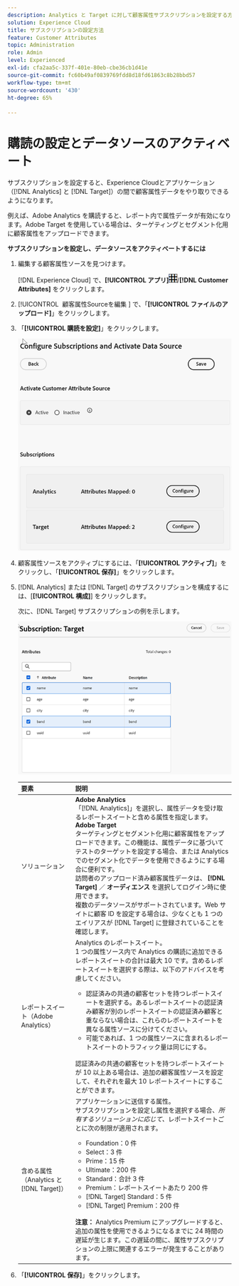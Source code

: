 ```yaml
---
description: Analytics と Target に対して顧客属性サブスクリプションを設定する方法と、データソースをアクティブ化する方法について説明します。
solution: Experience Cloud
title: サブスクリプションの設定方法
feature: Customer Attributes
topic: Administration
role: Admin
level: Experienced
exl-id: cfa2aa5c-337f-401e-80eb-cbe36cb1d41e
source-git-commit: fc60b49af0839769fdd8d18fd61863c8b28bbd57
workflow-type: tm+mt
source-wordcount: '430'
ht-degree: 65%

---
```


# 購読の設定とデータソースのアクティベート

サブスクリプションを設定すると、Experience Cloudとアプリケーション（[!DNL Analytics] と [!DNL Target]）の間で顧客属性データをやり取りできるようになります。

例えば、Adobe Analytics を購読すると、レポート内で属性データが有効になります。Adobe Target を使用している場合は、ターゲティングとセグメント化用に顧客属性をアップロードできます。

**サブスクリプションを設定し、データソースをアクティベートするには**

1. 編集する顧客属性ソースを見つけます。

   [!DNL Experience Cloud] で、**[!UICONTROL アプリ]**![ メニュー ](assets/menu-icon.png)/**[!DNL Customer Attributes]** をクリックします。

1. [!UICONTROL &#x200B; 顧客属性Sourceを編集 &#x200B;] で、「**[!UICONTROL ファイルのアップロード]**」をクリックします。

1. 「**[!UICONTROL 購読を設定]**」をクリックします。

   ![Experience Cloud でのサブスクリプション設定](assets/configure-subscriptions.png)

1. 顧客属性ソースをアクティブにするには、「**[!UICONTROL アクティブ]**」をクリックし、「**[!UICONTROL 保存]**」をクリックします。

1. [!DNL Analytics] または [!DNL Target] のサブスクリプションを構成するには、[**[!UICONTROL 構成]**] をクリックします。

   次に、[!DNL Target] サブスクリプションの例を示します。

   ![手順の結果](assets/subscription-target.png)

   | 要素 | 説明 |
   |--- |--- |
   | ソリューション | **Adobe Analytics**<br> 「[!DNL Analytics]」を選択し、属性データを受け取るレポートスイートと含める属性を指定します。<br>**Adobe Target**<br>&#x200B;ターゲティングとセグメント化用に顧客属性をアップロードできます。この機能は、属性データに基づいてテストのターゲットを設定する場合、または Analytics でのセグメント化でデータを使用できるようにする場合に便利です。<br>訪問者のアップロード済み顧客属性データは、 **[!DNL Target]** ／ **オーディエンス** を選択してログイン時に使用できます。<br>複数のデータソースがサポートされています。Web サイトに顧客 ID を設定する場合は、少なくとも 1 つのエイリアスが [!DNL Target] に登録されていることを確認します。 |
   | レポートスイート（Adobe Analytics） | Analytics のレポートスイート。<br>1 つの属性ソース内で Analytics の購読に追加できるレポートスイートの合計は最大 10 です。含めるレポートスイートを選択する際は、以下のアドバイスを考慮してください。<ul><li>認証済みの共通の顧客セットを持つレポートスイートを選択する。あるレポートスイートの認証済み顧客が別のレポートスイートの認証済み顧客と重ならない場合は、これらのレポートスイートを異なる属性ソースに分けてください。</li><li>可能であれば、1 つの属性ソースに含まれるレポートスイートのトラフィック量は同じにする。</li></ul><br>認証済みの共通の顧客セットを持つレポートスイートが 10 以上ある場合は、追加の顧客属性ソースを設定して、それぞれを最大 10 レポートスイートにすることができます。 |
   | 含める属性（Analytics と [!DNL Target]） | アプリケーションに送信する属性。<br>サブスクリプションを設定し属性を選択する場合、_所有するソリューションに応じて、_&#x200B;レポートスイートごとに次の制限が適用されます。<ul><li>Foundation：0 件</li><li>Select：3 件</li><li>Prime：15 件</li><li>Ultimate：200 件</li><li>Standard：合計 3 件</li><li>Premium：レポートスイートあたり 200 件</li><li>[!DNL Target] Standard：5 件</li><li>[!DNL Target] Premium：200 件</li></ul><br>**注意：** Analytics Premium にアップグレードすると、追加の属性を使用できるようになるまでに 24 時間の遅延が生じます。この遅延の間に、属性サブスクリプションの上限に関連するエラーが発生することがあります。 |

1. 「**[!UICONTROL 保存]**」をクリックします。
